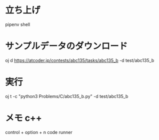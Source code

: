 # 立ち上げ

pipenv shell

# サンプルデータのダウンロード

oj d https://atcoder.jp/contests/abc135/tasks/abc135_b -d test/abc135_b

# 実行

oj t -c "python3 Problems/C/abc135_b.py" -d test/abc135_b

# メモ c++

control + option + n code runner
